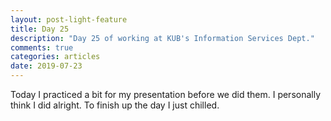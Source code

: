 ```yaml
---
layout: post-light-feature
title: Day 25
description: "Day 25 of working at KUB's Information Services Dept."
comments: true
categories: articles
date: 2019-07-23 
---
```


Today I practiced a bit for my presentation before we did them. I personally think I did alright. To finish up the day I just chilled.